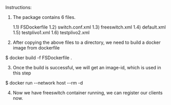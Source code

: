 Instructions:

1) The package contains 6 files.
   
   1.1) FSDockerfile
   1.2) switch.conf.xml
   1.3) freeswitch.xml
   1.4) default.xml
   1.5) testplivo1.xml
   1.6) testplivo2.xml
   
2) After copying the above files to a directory, we need to build a docker image from dockerfile
   
  $ docker build -f FSDockerfile .
  
3) Once the build is successful, we will get an image-id, which is used in this step  

  $ docker run --network host --rm -d <image-id>
  
4) Now we have freeswitch container running, we can register our clients now.
